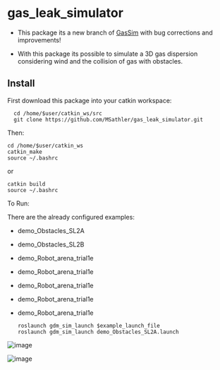# gas_leak_simulator
- This package its a new branch of [GasSim](https://gitsvn-nt.oru.se/hnfn/GasSim/-/tree/a7379e8e8b557b776730cd8c815d4c67f272dc9f) with bug corrections and improvements!

- With this package its possible to simulate a 3D gas dispersion considering wind and the collision of gas with obstacles.

## Install

First download this package into your catkin workspace:
      
      cd /home/$user/catkin_ws/src
      git clone https://github.com/MSathler/gas_leak_simulator.git

Then:

    cd /home/$user/catkin_ws
    catkin_make
    source ~/.bashrc
 or
 
    catkin build
    source ~/.bashrc
    
To Run:

There are the already configured examples:
- demo_Obstacles_SL2A
- demo_Obstacles_SL2B
- demo_Robot_arena_trial1e
- demo_Robot_arena_trial1e
- demo_Robot_arena_trial1e
- demo_Robot_arena_trial1e
- demo_Robot_arena_trial1e

      roslaunch gdm_sim_launch $example_launch_file
      roslaunch gdm_sim_launch demo_Obstacles_SL2A.launch



![image](https://user-images.githubusercontent.com/51409770/125212763-f1314d80-e285-11eb-9bdd-53bbb57b48a8.png)


![image](https://user-images.githubusercontent.com/51409770/123983641-6b1a2a80-d99a-11eb-8538-b9af49dfc02f.png)


